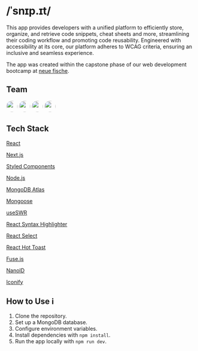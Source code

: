 # /ˈsnɪp.ɪt/

This app provides developers with a unified platform to efficiently store, organize, and retrieve code snippets, cheat sheets and more, streamlining their coding workflow and promoting code reusability. Engineered with accessibility at its core, our platform adheres to WCAG criteria, ensuring an inclusive and seamless experience.

The app was created within the capstone phase of our web development bootcamp at [neue fische](https://www.neuefische.de/).

## Team

<a href="https://github.com/nvhsk"><img src="https://avatars.githubusercontent.com/u/119431403?v=4" height="30px" width="auto" style="border-radius:50%"></a>
<a href="https://github.com/NadjaKanunnikow"><img src="https://avatars.githubusercontent.com/u/136720547?v=4" height="30px" width="auto" style="border-radius:50%"></a>
<a href="https://github.com/PeetThesing"><img src="https://avatars.githubusercontent.com/u/87306048?v=4" height="30px" width="auto" style="border-radius:50%"></a>
<a href="https://github.com/RolandHesse"><img src="https://avatars.githubusercontent.com/u/136967950?v=4" height="30px" width="auto" style="border-radius:50%"></a>

## Tech Stack

[React](https://react.dev/)

[Next.js](https://nextjs.org/)

[Styled Components](https://styled-components.com/docs)

[Node.js](https://nodejs.org/en)

[MongoDB Atlas](https://www.mongodb.com/)

[Mongoose](https://mongoosejs.com/)

[useSWR](https://swr.vercel.app/)

[React Syntax Highlighter](https://github.com/react-syntax-highlighter/react-syntax-highlighter)

[React Select](https://react-select.com/home)

[React Hot Toast](https://react-hot-toast.com/)

[Fuse.js](https://www.fusejs.io/)

[NanoID](https://www.npmjs.com/package/nanoid)

[Iconify](https://iconify.design/)

## How to Use ℹ️

1. Clone the repository.
2. Set up a MongoDB database.
3. Configure environment variables.
4. Install dependencies with `npm install`.
5. Run the app locally with `npm run dev`.
